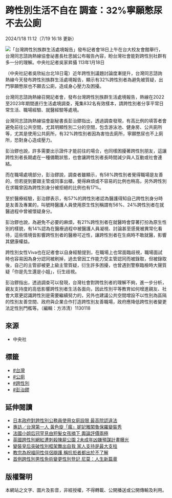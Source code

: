 # 跨性別生活不自在 調查：32%寧願憋尿不去公廁

2024/1/18 11:12（7/19 16:18 更新）

![「台灣跨性別族群生活處境報告」發布記者會18日上午在台大校友會館舉行，台灣同志諮詢熱線協會祕書長杜思誠公布報告內容，盼台灣社會能對跨性別社群有多一分的理解。中央社記者吳家昇攝  113年1月18日](https://imgcdn.cna.com.tw/www/WebPhotos/800/20240118/1055x768_wmky_0_C20240118000011.jpg)

（中央社記者吳欣紜台北18日電）近年跨性別議題討論度漸提升，台灣同志諮詢熱線今天發布跨性別族群生活處境報告，顯示有32%跨性別者為避免被質疑，出門寧願憋尿也不願去公廁，造成身心壓力及困擾。

台灣同志諮詢熱線召開記者會，發布台灣跨性別族群生活處境報告，熱線在2022至2023年期間進行生活處境調查，蒐集832名有效樣本，請跨性別者分享平常日常生活、職場經驗、就醫經驗等處境。

台灣同志諮詢熱線協會副秘書長彭治鏐指出，透過調查發現，有高比例的填答者會避免前往公共空間，尤其明顯性別二分的空間，包含游泳池、健身房、公共廁所等，尤其是使用公共廁所，有32%跨性別者因為害怕去廁所，寧願憋尿也不上廁所，恐對身心造成壓力。

彭治鏐也說，許多需要出示證件才能前往的場合，也同樣困擾著跨性別朋友，這讓跨性別者長期處在一種備戰狀態，也會讓跨性別者長時間減少與人互動或社會連結。

而在職場處境部分，彭治鏐說，調查者雖顯示，有58%跨性別者覺得職場是友善的，但若提到要跟主管或同事出櫃，覺得麻煩或不容易的比例也稍高，另外跨性別在求職曾因為跨性別身分被拒絕的比例也有17%。

至於醫療經驗，彭治鏐表示，有57%的跨性別者認為醫護得知自己跨性別身分時是友善及專業的，叫號時醫護人員使用原生性別稱謂有56%、24%跨性別者在就醫過程中曾被懷疑身分。

彭治鏐也說，為避免不必要的麻煩，有21%跨性別者在就醫時會穿著打扮為原生性別的樣貌，有14%認為在醫療過程中被醫護人員凝視、討論甚至感覺被異常化看待，這些情境皆影響跨性別者的醫療可近性，讓跨性別者在生病時不敢就醫，影響其健康權益。

跨性別女性Viva也在記者會以自身經驗提到，在職場上也常面臨歧視，職場面試時也容易因為身分認同被刷掉，過去曾因工作能力受主管認同而被錄取，但被錄取後，自己的主管卻被更上級主管質疑，衍生許多困擾，也曾遇到警察臨檢時大聲質疑「你是先生還是小姐」，衍生歧視。

彭治鏐指出，透過調查可以發現，台灣社會對跨性別者的理解不夠，進一步分析，親友支持度的高低影響跨性別者生活各面向，因此性別平等教育如何增進親友、社會大眾更認識跨性別是需要繼續努力的，另外也建議公共空間增設不以性別為區隔的性別友善空間、政府與企業合作打造跨性別友善職場，政府應降低跨性別者變更法定性別門檻等。（編輯：方沛清）1130118

## 來源
- 中央社

## 標籤
- [#台灣](https://www.cna.com.tw/tag/4999/)
- [#公廁](https://www.cna.com.tw/tag/5411/)
- [#跨性別](https://www.cna.com.tw/tag/17699/)
- [#彭治鏐](https://www.cna.com.tw/tag/40789/)

## 延伸閱讀
- [日本政府對跨性別公務員使用女廁設限 最高院認違法](https://www.cna.com.tw/news/aopl/202307110232.aspx)
- [專訪／台灣第一人 黃色旋「瘋」妮妃雅闖魯保羅變裝秀](https://www.cna.com.tw/news/ahel/202312190044.aspx)
- [法國小姐后冠罕見由短髮女孩摘下 輿論評價兩極](https://www.cna.com.tw/news/aopl/202312190087.aspx)
- [英國跨性別網紅遭刺殺陳屍公園 2未成年凶嫌預謀計畫曝光](https://www.cna.com.tw/news/aopl/202311280102.aspx)
- [變裝皇后突破性別框架舞出自我 家人支持是最大支柱](https://www.cna.com.tw/news/ahel/202310240226.aspx)
- [教宗為祝福同性伴侶辯護 稱抗拒者都出於不了解](https://www.cna.com.tw/news/aopl/202401150121.aspx)
- [首例跨性別男性免術變更性別登記 尼莫：人生新篇章](https://www.cna.com.tw/news/asoc/202407190195.aspx)

## 版權聲明
本網站之文字、圖片及影音，非經授權，不得轉載、公開播送或公開傳輸及利用。